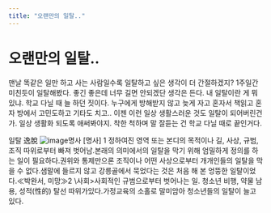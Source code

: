 ```yaml
---
title: "오랜만의 일탈.."
---
```

# 오랜만의 일탈..

맨날 똑같은 일만 하고 사는 사람일수록 일탈하고 싶은 생각이 더 간절하겠지?
1주일간 미친듯이 일탈해봤다. 좋긴 좋은데 너무 길면 안되겠단 생각은 든다.
내 일탈이란 게 뭐 있냐. 학교 다닐 때 늘 하던 짓이다.
누구에게 방해받지 않고 늦게 자고 혼자서 책읽고 혼자 방에서 고민도하고 기타도 치고..
이젠 이런 일상 생활스러운 것도 일탈이 되어버린건가. 
일상 생활화 되도록 애써봐야지. 착한 척하며 말 잘듣는 건 학교 다닐 때로 끝인거다.

일탈 逸脫 ![image](/assets/images/4a1d7c382a9495c0af82d854527d5055.jpg)명사
[명사]
1 정하여진 영역 또는 본디의 목적이나 길, 사상, 규범, 조직 따위로부터 빠져 벗어남.본래의 의미에서의 일탈을 막기 위해 엄밀하게 정의를 하는 일이 필요하다.권위와 통제만으론 조직이나 어떤 사상으로부터 개개인들의 일탈을 막을 수 없다.샘말에 들르지 않고 강릉골에서 묵었다는 것은 처음 해 본 엉뚱한 일탈이었다.≪박완서, 미망≫2 \사회>사회적인 규범으로부터 벗어나는 일. 청소년 비행, 약물 남용, 성적(性的) 탈선 따위가있다.가정교육의 소홀로 말미암아 청소년들의 일탈이 늘고 있다.

